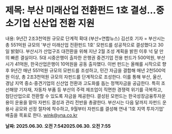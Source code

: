 # **제목: 부산 미래산업 전환펀드 1호 결성…중소기업 신산업 전환 지원**

  내용: 9년간 2조3천억원 규모로 단계적 확대    (부산=연합뉴스) 김선호 기자 = 부산시는 총 551억원 규모의 '부산 미래산업 전환펀드 1호' 모펀드를 성공적으로 결성했다고 30일 밝혔다.    부산시가 산업구조 대전환을 위해 지난 2월 조성 계획을 밝힌 이후 넉 달 만의 빠른 결실이다.    5대 시중은행이 출자한 은행권 중견기업 전용 펀드가 500억원, 부산시가 41억원, 한국산업은행이 10억원을 공동 출자했다.    이번 펀드는 올해를 시작으로 향후 9년간 매년 551억원 규모의 모펀드를 조성하고, 민간 자금을 결합해 매년 2천500억원 이상, 총 2조3천억원 규모의 자펀드를 단계적으로 조성한다.    이를 통해 부산, 울산, 경남 지역 중소·중견기업의 신산업 전환과 고도화를 돕는 정책자금을 공급한다.    특히 조선해양 기자재, 자동차 부품 등 부산의 주력 제조업이 직면한 경쟁력 위기를 극복하고, 첨단산업으로 전환할 수 있도록 자금을 제공한다.    결성된 모펀드는 한국성장금융투자운용이 운용을 맡아 자펀드 결성과 관리 전반을 총괄한다.    부산시는 다음 달까지 자펀드 운용사 공모와 선정 절차에 착수하고, 9월부터 자펀드를 결성해 연내 '1호 지역 투자기업' 배출을 목표로 한다.    wink@yna.co.kr

  **날짜: 2025.06.30. 오전 7:542025.06.30. 오전 7:55**